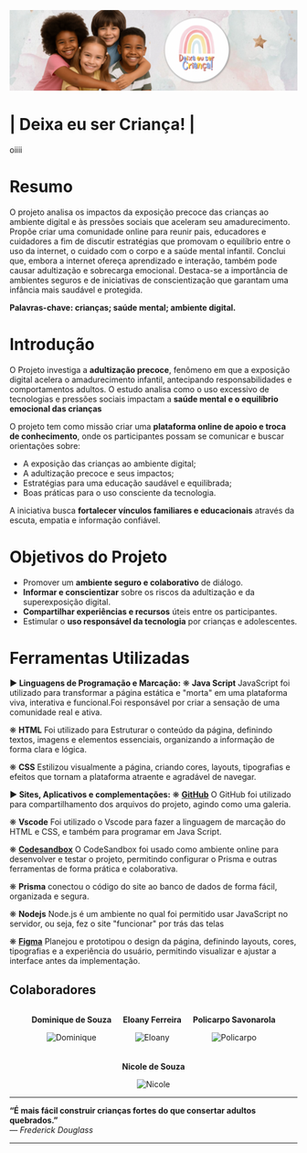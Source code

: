 ![Capa (Readme).png](<https://github.com/niickzx/Deixa-eu-ser-Crianca/blob/main/Capa%20(Readme).png?raw=true>)

# | Deixa eu ser Criança! |

oiiii

# Resumo

O projeto analisa os impactos da exposição precoce das crianças ao ambiente digital e às pressões sociais que aceleram seu amadurecimento. Propõe criar uma comunidade online para reunir pais, educadores e cuidadores a fim de discutir estratégias que promovam o equilíbrio entre o uso da internet, o cuidado com o corpo e a saúde mental infantil. Conclui que, embora a internet ofereça aprendizado e interação, também pode causar adultização e sobrecarga emocional. Destaca-se a importância de ambientes seguros e de iniciativas de conscientização que garantam uma infância mais saudável e protegida.

**Palavras-chave: crianças; saúde mental; ambiente digital.**

# Introdução

O Projeto investiga a **adultização precoce**, fenômeno em que a exposição digital acelera o amadurecimento infantil, antecipando responsabilidades e comportamentos adultos. O estudo analisa como o uso excessivo de tecnologias e pressões sociais impactam a **saúde mental e o equilíbrio emocional das crianças**

O projeto tem como missão criar uma **plataforma online de apoio e troca de conhecimento**, onde os participantes possam se comunicar e buscar orientações sobre:

- A exposição das crianças ao ambiente digital;
- A adultização precoce e seus impactos;
- Estratégias para uma educação saudável e equilibrada;
- Boas práticas para o uso consciente da tecnologia.

A iniciativa busca **fortalecer vínculos familiares e educacionais** através da escuta, empatia e informação
confiável.

# Objetivos do Projeto

- Promover um **ambiente seguro e colaborativo** de diálogo.
- **Informar e conscientizar** sobre os riscos da adultização e da superexposição digital.
- **Compartilhar experiências e recursos** úteis entre os participantes.
- Estimular o **uso responsável da tecnologia** por crianças e adolescentes.

# Ferramentas Utilizadas

**▶ Linguagens de Programação e Marcação:**
❋ **Java Script**
JavaScript foi utilizado para transformar a página estática e "morta" em uma plataforma viva, interativa e funcional.Foi responsável por criar a sensação de uma comunidade real e ativa.

❋ **HTML**
Foi utilizado para Estruturar o conteúdo da página, definindo textos, imagens e elementos essenciais, organizando a informação de forma clara e lógica.

❋ **CSS**
Estilizou visualmente a página, criando cores, layouts, tipografias e efeitos que tornam a plataforma atraente e agradável de navegar.

**▶ Sites, Aplicativos e complementações:**
❋ **[GitHub](https://github.com/niickzx/Deixa-eu-ser-Crianca.git)**
O GitHub foi utilizado para compartilhamento dos arquivos do projeto, agindo como uma galeria.

❋ **Vscode**
Foi utilizado o Vscode para fazer a linguagem de marcação do HTML e CSS, e também para programar em Java Script.

❋ **[Codesandbox](https://codesandbox.io/p/sandbox/unruffled-wozniak-6jszr2)**
O CodeSandbox foi usado como ambiente online para desenvolver e testar o projeto, permitindo configurar o Prisma e outras ferramentas de forma prática e colaborativa.

❋ **Prisma**
conectou o código do site ao banco de dados de forma fácil, organizada e segura.

❋ **Nodejs**
Node.js é um ambiente no qual foi permitido usar JavaScript no servidor, ou seja, fez o site "funcionar" por trás das telas

❋ **[Figma](https://www.figma.com/design/YkqsTNFQCLtB72GggUkrAs/Prot%C3%B3tipo-do-site?node-id=0-1&t=xG9DrZ5MgHt1asTF-1)**
Planejou e prototipou o design da página, definindo layouts, cores, tipografias e a experiência do usuário, permitindo visualizar e ajustar a interface antes da implementação.

## Colaboradores

<div style="display: flex; justify-content: center; gap: 20px; align-items: center; flex-wrap: wrap;">

  <div style="text-align: center;">
    <p><strong>Dominique de Souza</strong></p>
    <img src="https://avatars.githubusercontent.com/u/228577638?v=4" alt="Dominique" width="150">
  </div>

  <div style="text-align: center;">
    <p><strong>Eloany Ferreira</strong></p>
    <img src="https://avatars.githubusercontent.com/u/236436373?v=4" alt="Eloany" width="150">
  </div>

  <div style="text-align: center;">
    <p><strong>Policarpo Savonarola</strong></p>
    <img src="https://avatars.githubusercontent.com/u/236873890?v=4" alt="Policarpo" width="150">
  </div>

  <div style="text-align: center;">
    <p><strong>Nicole de Souza</strong></p>
    <img src="https://avatars.githubusercontent.com/u/208738399?s=400&u=661ae42c97aa7b84ed7008674b5157f5421571b4&v=4" alt="Nicole" width="150">
  </div>

</div>

---

**“É mais fácil construir crianças fortes do que consertar adultos quebrados.”**  
— _Frederick Douglass_

---
